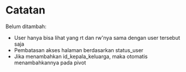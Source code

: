 # Catatan

Belum ditambah:
- User hanya bisa lihat yang rt dan rw'nya sama dengan user tersebut saja
- Pembatasan akses halaman berdasarkan status_user
- Jika menambahkan id_kepala_keluarga, maka otomatis menambahkannya pada pivot
